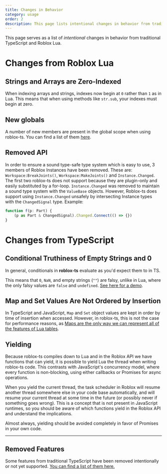 ```yaml
---
title: Changes in Behavior
category: usage
order: 2
description: This page lists intentional changes in behavior from traditional TypeScript and Roblox Lua.
---
```

This page serves as a list of _intentional_ changes in behavior from traditional TypeScript and Roblox Lua.

# Changes from Roblox Lua

## Strings and Arrays are Zero-Indexed

When indexing arrays and strings, indexes now begin at `0` rather than `1` as in Lua. This means that when using methods like `str.sub`, your indexes must begin at zero.

## New globals

A number of new members are present in the global scope when using roblox-ts. You can find a list of them [here](/docs/usage/compiler-builtins).

## Removed API

In order to ensure a sound type-safe type system which is easy to use, 3 members of Roblox Instances have been removed. These are: `Workspace:BreakJoints()`, `Workspace:MakeJoints()` and `Instance.Changed`. The first two roblox-ts does not support because they are plugin-only and easily substituted by a for-loop. `Instance.Changed` was removed to maintain a sound type system with the `ValueBase` objects. However, Roblox-ts does support using `Instance.Changed` unsafely by intersecting Instance types with the `ChangedSignal` type. Example:

```ts
function f(p: Part) {
	(p as Part & ChangedSignal).Changed.Connect(() => {})
}
 ```

# Changes from TypeScript

## Conditional Truthiness of Empty Strings and 0
In general, conditionals in **roblox-ts** evaluate as you'd expect them to in TS.

This means that `0`, `NaN`, and empty strings (`""`) are falsy, unlike in Lua, where the only falsy values are `false` and `undefined`. [See here for a demo](https://roblox-ts.github.io/playground/#code/GYVwdgxgLglg9mABACwBQA8BcioCcQCmAlNgER6GkDcAUKJLAihtsAIYA2AzsWe9wWp1w0eEjRZEpUiSkEAtgAcoATwDKeIfVFMJ2AAyzSC5SoByIeVpGNxGAPzZwAEwLAYYAs6MnV1hmLM6I5SpIgAPoj6EYgARnBwHARsYESIAN40AJAwwIgYaZlZWbgEUCC4SOT4grRZAL6IBAIZ2VlcAO4wUBDI+eiFbVkQbDyhmEMlZRVVvuqadcUjY-oTxcWl5ZVySqoWVovDowSI-Dxr65szUme1Q8snLm4eXhcb09vGuypC667sIA4UDeUy2SAIuFwcFwqAABrE2M5EAA3TiERAAEnSqkUBAA8sACo0seh6rCiIt6tkqVSaBAEFwoIg2GQ5hpcGEALzMaQUukMpmxVnffZc5iGWj0sCMxAQYWmMVoPlSmXOeV+RDctBPdyebySgVNMgUQSa5gm5WG4B8Tg8RWoW58miKXAeKCoNgAGji3og3uc3oI3uAfKAA).

## Map and Set Values Are Not Ordered by Insertion
In TypeScript and JavaScript, `Map` and `Set` object values are kept in order by time of insertion when accessed. However, in roblox-ts, this is not the case for performance reasons, as [Maps are the only way we can represent all of the features of Lua tables](/docs/usage/workflow-issues#objects-may-only-have-string-keys).

## Yielding
Because roblox-ts compiles down to Lua and in the Roblox API we have functions that can yield, it is possible to yield Lua the thread when writing roblox-ts code. This contrasts with JavaScript's concurrency model, where every function is non-blocking, using either callbacks or Promises for async operations.

When you yield the current thread, the task scheduler in Roblox will resume another thread somewhere else in your code base automatically, and will resume your current thread at some time in the future (or possibly never if something goes wrong). This is a concept that is not present in JavaScript runtimes, so you should be aware of which functions yield in the Roblox API and understand the implications.

Almost always, yielding should be avoided completely in favor of Promises in your own code.


***

## Removed Features
Some features from traditional TypeScript have been removed intentionally or not yet supported.
[You can find a list of them here.](/docs/usage/unsupported-features)
